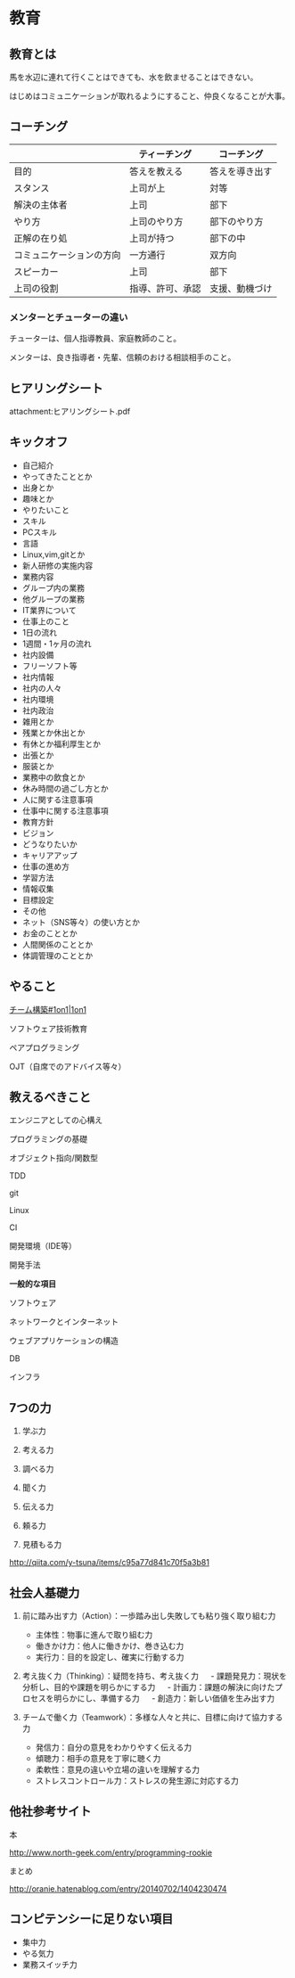 # 教育

## 教育とは

馬を水辺に連れて行くことはできても、水を飲ませることはできない。


はじめはコミュニケーションが取れるようにすること、仲良くなることが大事。



## コーチング

||ティーチング|コーチング|
|---|---|---|
|目的|答えを教える|答えを導き出す|
|スタンス|上司が上|対等|
|解決の主体者|上司|部下|
|やり方|上司のやり方|部下のやり方|
|正解の在り処|上司が持つ|部下の中|
|コミュニケーションの方向|一方通行|双方向|
|スピーカー|上司|部下|
|上司の役割|指導、許可、承認|支援、動機づけ|


### メンターとチューターの違い

チューターは、個人指導教員、家庭教師のこと。

メンターは、良き指導者・先輩、信頼のおける相談相手のこと。


## ヒアリングシート

attachment:ヒアリングシート.pdf


## キックオフ

* 自己紹介
* やってきたこととか
* 出身とか
* 趣味とか
* やりたいこと
* スキル
* PCスキル
* 言語
* Linux,vim,gitとか
* 新人研修の実施内容
* 業務内容
* グループ内の業務
* 他グループの業務
* IT業界について
* 仕事上のこと
* 1日の流れ
* 1週間・1ヶ月の流れ
* 社内設備
* フリーソフト等
* 社内情報
* 社内の人々
* 社内環境
* 社内政治
* 雑用とか
* 残業とか休出とか
* 有休とか福利厚生とか
* 出張とか
* 服装とか
* 業務中の飲食とか
* 休み時間の過ごし方とか
* 人に関する注意事項
* 仕事中に関する注意事項
* 教育方針
* ビジョン
* どうなりたいか
* キャリアアップ
* 仕事の進め方
* 学習方法
* 情報収集
* 目標設定
* その他
* ネット（SNS等々）の使い方とか
* お金のこととか
* 人間関係のこととか
* 体調管理のこととか

## やること

[チーム構築#1on1|1on1](チーム構築#1on1|1on1.md)

ソフトウェア技術教育

ペアプログラミング

OJT（自席でのアドバイス等々）


## 教えるべきこと

エンジニアとしての心構え

プログラミングの基礎

オブジェクト指向/関数型

TDD

git

Linux

CI

開発環境（IDE等）

開発手法



**一般的な項目**

ソフトウェア

ネットワークとインターネット

ウェブアプリケーションの構造

DB

インフラ


## 7つの力

1. 学ぶ力

2. 考える力

3. 調べる力

4. 聞く力

5. 伝える力

6. 頼る力

7. 見積もる力


http://qiita.com/y-tsuna/items/c95a77d841c70f5a3b81


## 社会人基礎力

1. 前に踏み出す力（Action）：一歩踏み出し失敗しても粘り強く取り組む力
    - 主体性：物事に進んで取り組む力
    - 働きかけ力：他人に働きかけ、巻き込む力
    - 実行力：目的を設定し、確実に行動する力

2. 考え抜く力（Thinking）：疑問を持ち、考え抜く力
　  - 課題発見力：現状を分析し、目的や課題を明らかにする力
　  - 計画力：課題の解決に向けたプロセスを明らかにし、準備する力
　  - 創造力：新しい価値を生み出す力

3. チームで働く力（Teamwork）：多様な人々と共に、目標に向けて協力する力
    - 発信力：自分の意見をわかりやすく伝える力
    - 傾聴力：相手の意見を丁寧に聴く力
    - 柔軟性：意見の違いや立場の違いを理解する力
    - ストレスコントロール力：ストレスの発生源に対応する力


## 他社参考サイト

本

http://www.north-geek.com/entry/programming-rookie

まとめ

http://oranie.hatenablog.com/entry/20140702/1404230474


## コンピテンシーに足りない項目

* 集中力
* やる気力
* 業務スイッチ力


